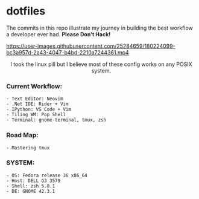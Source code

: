 # dotfiles
 
The commits in this repo illustrate my journey in building the best workflow a developer ever had. __Please Don't Hack!__


https://user-images.githubusercontent.com/25284659/180224099-bc3a957d-2a43-4047-b4bd-2210a7244361.mp4


<p align="center">
  I took the linux pill but I believe most of these config works on any POSIX system.
</p>

### Current Workflow:
```
- Text Editor: Neovim
- .Net IDE: Rider + Vim
- IPython: VS Code + Vim
- Tiling WM: Pop Shell
- Terminal: gnome-terminal, tmux, zsh
```

### Road Map:
```
- Mastering tmux
```

### SYSTEM: 
```
- OS: Fedora release 36 x86_64
- Host: DELL G3 3579 
- Shell: zsh 5.8.1
- DE: GNOME 42.3.1
```

